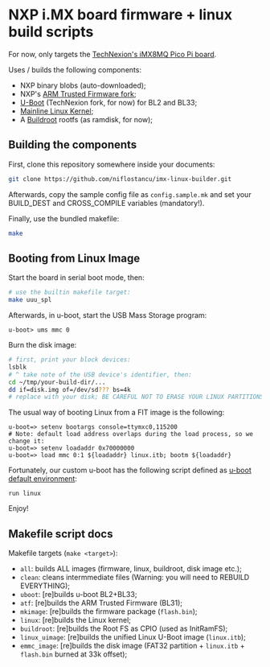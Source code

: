 # NXP i.MX board firmware + linux build scripts 

For now, only targets the [TechNexion's iMX8MQ Pico Pi
board](https://www.technexion.com/products/system-on-modules/evk/pico-pi-imx8m/).

Uses / builds the following components:

* NXP binary blobs (auto-downloaded);
* NXP's [ARM Trusted Firmware fork](https://github.com/nxp-imx/imx-atf);
* [U-Boot](https://github.com/TechNexion/u-boot-tn-imx) (TechNexion fork, for now) for BL2 and BL33;
* [Mainline Linux Kernel](https://www.kernel.org);
* A [Buildroot](https://www.kernel.org) rootfs (as ramdisk, for now);

## Building the components

First, clone this repository somewhere inside your documents:
```sh
git clone https://github.com/niflostancu/imx-linux-builder.git
```

Afterwards, copy the sample config file as `config.sample.mk` and set your BUILD_DEST and CROSS_COMPILE variables (mandatory!).

Finally, use the bundled makefile:
```sh
make
```

## Booting from Linux Image

Start the board in serial boot mode, then:
```sh
# use the builtin makefile target:
make uuu_spl
```

Afterwards, in u-boot, start the USB Mass Storage program:
```
u-boot> ums mmc 0
```

Burn the disk image:
```sh
# first, print your block devices:
lsblk
# ^ take note of the USB device's identifier, then:
cd ~/tmp/your-build-dir/...
dd if=disk.img of=/dev/sd??? bs=4k
# replace with your disk; BE CAREFUL NOT TO ERASE YOUR LINUX PARTITIONS!
```

The usual way of booting Linux from a FIT image is the following:
```
u-boot=> setenv bootargs console=ttymxc0,115200
# Note: default load address overlaps during the load process, so we change it:
u-boot=> setenv loadaddr 0x70000000
u-boot=> load mmc 0:1 ${loadaddr} linux.itb; bootm ${loadaddr}
```

Fortunately, our custom u-boot has the following script defined as [u-boot default environment](./configs/uboot-default.env):
```
run linux
```

Enjoy!

## Makefile script docs

Makefile targets (`make <target>`):

* `all`: builds ALL images (firmware, linux, buildroot, disk image etc.);
* `clean`: cleans intermmediate files (Warning: you will need to REBUILD EVERYTHING);
* `uboot`: [re]builds u-boot BL2+BL33;
* `atf`: [re]builds the ARM Trusted Firmware (BL31);
* `mkimage`: [re]builds the firmware package (`flash.bin`);
* `linux`: [re]builds the Linux kernel;
* `buildroot`: [re]builds the Root FS as CPIO (used as InitRamFS);
* `linux_uimage`: [re]builds the unified Linux U-Boot image (`linux.itb`);
* `emmc_image`: [re]builds the disk image (FAT32 partition + `linux.itb` + `flash.bin` burned at 33k offset);
